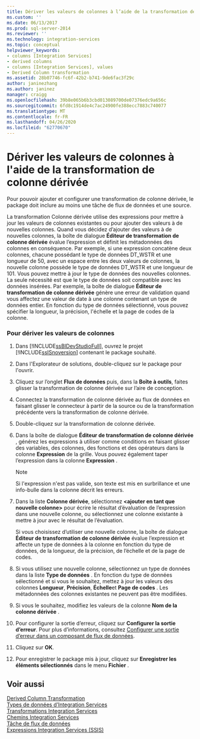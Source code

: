 ```yaml
---
title: Dériver les valeurs de colonnes à l’aide de la transformation de colonne dérivée | Microsoft Docs
ms.custom: ''
ms.date: 06/13/2017
ms.prod: sql-server-2014
ms.reviewer: ''
ms.technology: integration-services
ms.topic: conceptual
helpviewer_keywords:
- columns [Integration Services]
- derived columns
- columns [Integration Services], values
- Derived Column transformation
ms.assetid: 28b07746-fc6f-42b2-b741-9de6fac3f29c
author: janinezhang
ms.author: janinez
manager: craigg
ms.openlocfilehash: 39b8e065b6b3cbd013089700de07376edc9a656c
ms.sourcegitcommit: 6fd8c1914de4c7ac24900fe388ecc7883c740077
ms.translationtype: MT
ms.contentlocale: fr-FR
ms.lasthandoff: 04/26/2020
ms.locfileid: "62770670"
---
```

# <a name="derive-column-values-by-using-the-derived-column-transformation"></a>Dériver les valeurs de colonnes à l'aide de la transformation de colonne dérivée
  Pour pouvoir ajouter et configurer une transformation de colonne dérivée, le package doit inclure au moins une tâche de flux de données et une source.  
  
 La transformation Colonne dérivée utilise des expressions pour mettre à jour les valeurs de colonnes existantes ou pour ajouter des valeurs à de nouvelles colonnes. Quand vous décidez d’ajouter des valeurs à de nouvelles colonnes, la boîte de dialogue **Éditeur de transformation de colonne dérivée** évalue l’expression et définit les métadonnées des colonnes en conséquence. Par exemple, si une expression concatène deux colonnes, chacune possédant le type de données DT_WSTR et une longueur de 50, avec un espace entre les deux valeurs de colonnes, la nouvelle colonne possède le type de données DT_WSTR et une longueur de 101. Vous pouvez mettre à jour le type de données des nouvelles colonnes. La seule nécessité est que le type de données soit compatible avec les données insérées. Par exemple, la boîte de dialogue **Éditeur de transformation de colonne dérivée** génère une erreur de validation quand vous affectez une valeur de date à une colonne contenant un type de données entier. En fonction du type de données sélectionné, vous pouvez spécifier la longueur, la précision, l'échelle et la page de codes de la colonne.  
  
### <a name="to-derive-column-values"></a>Pour dériver les valeurs de colonnes  
  
1.  Dans [!INCLUDE[ssBIDevStudioFull](../../../includes/ssbidevstudiofull-md.md)], ouvrez le projet [!INCLUDE[ssISnoversion](../../../includes/ssisnoversion-md.md)] contenant le package souhaité.  
  
2.  Dans l'Explorateur de solutions, double-cliquez sur le package pour l'ouvrir.  
  
3.  Cliquez sur l’onglet **Flux de données** puis, dans la **Boîte à outils**, faites glisser la transformation de colonne dérivée sur l’aire de conception.  
  
4.  Connectez la transformation de colonne dérivée au flux de données en faisant glisser le connecteur à partir de la source ou de la transformation précédente vers la transformation de colonne dérivée.  
  
5.  Double-cliquez sur la transformation de colonne dérivée.  
  
6.  Dans la boîte de dialogue **Éditeur de transformation de colonne dérivée** , générez les expressions à utiliser comme conditions en faisant glisser des variables, des colonnes, des fonctions et des opérateurs dans la colonne **Expression** de la grille. Vous pouvez également taper l’expression dans la colonne **Expression** .  
  
    > [!NOTE]  
    >  Si l'expression n'est pas valide, son texte est mis en surbrillance et une info-bulle dans la colonne décrit les erreurs.  
  
7.  Dans la liste **Colonne dérivée**, sélectionnez **\<ajouter en tant que nouvelle colonne>** pour écrire le résultat d’évaluation de l’expression dans une nouvelle colonne, ou sélectionnez une colonne existante à mettre à jour avec le résultat de l’évaluation.  
  
     Si vous choisissez d’utiliser une nouvelle colonne, la boîte de dialogue **Éditeur de transformation de colonne dérivée** évalue l’expression et affecte un type de données à la colonne en fonction du type de données, de la longueur, de la précision, de l’échelle et de la page de codes.  
  
8.  Si vous utilisez une nouvelle colonne, sélectionnez un type de données dans la liste **Type de données** . En fonction du type de données sélectionné et si vous le souhaitez, mettez à jour les valeurs des colonnes **Longueur**, **Précision**, **Échelle**et **Page de codes** . Les métadonnées des colonnes existantes ne peuvent pas être modifiées.  
  
9. Si vous le souhaitez, modifiez les valeurs de la colonne **Nom de la colonne dérivée** .  
  
10. Pour configurer la sortie d’erreur, cliquez sur **Configurer la sortie d’erreur**. Pour plus d’informations, consultez [Configurer une sortie d’erreur dans un composant de flux de données](../../configure-an-error-output-in-a-data-flow-component.md).  
  
11. Cliquez sur **OK**.  
  
12. Pour enregistrer le package mis à jour, cliquez sur **Enregistrer les éléments sélectionnés** dans le menu **Fichier** .  
  
## <a name="see-also"></a>Voir aussi  
 [Derived Column Transformation](derived-column-transformation.md)   
 [Types de données d’Integration Services](../integration-services-data-types.md)   
 [Transformations Integration Services](integration-services-transformations.md)   
 [Chemins Integration Services](../integration-services-paths.md)   
 [Tâche de flux de données](../../control-flow/data-flow-task.md)   
 [Expressions Integration Services &#40;SSIS&#41;](../../expressions/integration-services-ssis-expressions.md)  
  
  
